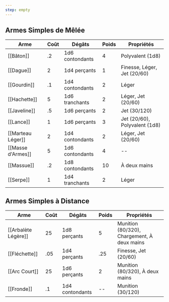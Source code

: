 ```yaml
---
step: empty
---
```

## Armes Simples de Mêlée

| Arme              | Coût | Dégâts          | Poids | Propriétés                    |
| ----------------- | ---- | --------------- | ----- | ----------------------------- |
| [[Bâton]]         | .2   | 1d6 contondants | 4     | Polyvalent (1d8)              |
| [[Dague]]         | 2    | 1d4 perçants    | 1     | Finesse, Léger, Jet (20/60)   |
| [[Gourdin]]       | .1   | 1d4 contondants | 2     | Léger                         |
| [[Hachette]]      | 5    | 1d6 tranchants  | 2     | Léger, Jet (20/60)            |
| [[Javeline]]      | .5   | 1d6 perçants    | 2     | Jet (30/120)                  |
| [[Lance]]         | 1    | 1d6 perçants    | 3     | Jet (20/60), Polyvalent (1d8) |
| [[Marteau Léger]] | 2    | 1d4 contondants | 2     | Léger, Jet (20/60)            |
| [[Masse d'Armes]] | 5    | 1d6 contondants | 4     | --                            |
| [[Massue]]        | .2   | 1d8 contondants | 10    | À deux mains                  |
| [[Serpe]]         | 1    | 1d4 tranchants  | 2     | Léger                         |


## Armes Simples à Distance

| Arme                | Coût | Dégâts          | Poids | Propriétés                                  |
| ------------------- | ---- | --------------- | ----- | ------------------------------------------- |
| [[Arbalète Légère]] | 25   | 1d8 perçants    | 5     | Munition (80/320), Chargement, À deux mains |
| [[Fléchette]]       | .05  | 1d4 perçants    | .25   | Finesse, Jet (20/60)                        |
| [[Arc Court]]       | 25   | 1d6 perçants    | 2     | Munition (80/320), À deux mains             |
| [[Fronde]]          | .1   | 1d4 contondants | --    | Munition (30/120)                           |



